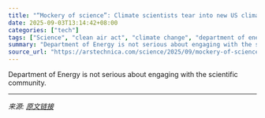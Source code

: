 ```yaml
---
title: "“Mockery of science”: Climate scientists tear into new US climate report"
date: 2025-09-03T13:14:42+08:00
categories: ["tech"]
tags: ["Science", "clean air act", "climate change", "department of energy", "EPA", "syndication"]
summary: "Department of Energy is not serious about engaging with the scientific community."
source_url: "https://arstechnica.com/science/2025/09/mockery-of-science-climate-scientists-tear-into-new-us-climate-report/"
---
```


Department of Energy is not serious about engaging with the scientific community.

---

*来源: [原文链接](https://arstechnica.com/science/2025/09/mockery-of-science-climate-scientists-tear-into-new-us-climate-report/)*

